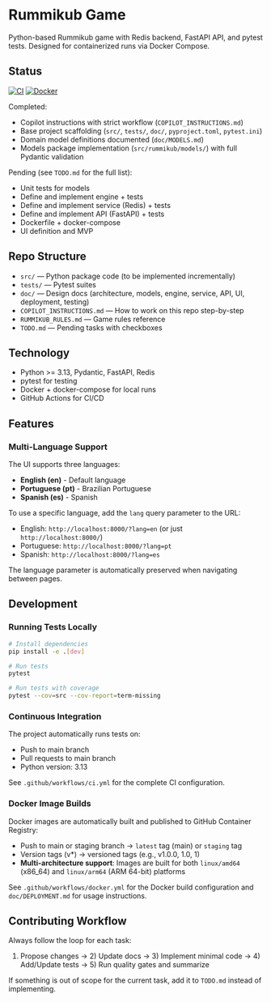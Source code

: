 # Rummikub Game

Python-based Rummikub game with Redis backend, FastAPI API, and pytest tests. Designed for containerized runs via Docker Compose.

## Status

[![CI](https://github.com/lstasi/rummikub-game/workflows/CI/badge.svg)](https://github.com/lstasi/rummikub-game/actions/workflows/ci.yml)
[![Docker](https://github.com/lstasi/rummikub-game/workflows/Docker/badge.svg)](https://github.com/lstasi/rummikub-game/actions/workflows/docker.yml)

Completed:
- Copilot instructions with strict workflow (`COPILOT_INSTRUCTIONS.md`)
- Base project scaffolding (`src/`, `tests/`, `doc/`, `pyproject.toml`, `pytest.ini`)
- Domain model definitions documented (`doc/MODELS.md`)
- Models package implementation (`src/rummikub/models/`) with full Pydantic validation

Pending (see `TODO.md` for the full list):
- Unit tests for models
- Define and implement engine + tests
- Define and implement service (Redis) + tests
- Define and implement API (FastAPI) + tests
- Dockerfile + docker-compose
- UI definition and MVP

## Repo Structure

- `src/` — Python package code (to be implemented incrementally)
- `tests/` — Pytest suites
- `doc/` — Design docs (architecture, models, engine, service, API, UI, deployment, testing)
- `COPILOT_INSTRUCTIONS.md` — How to work on this repo step-by-step
- `RUMMIKUB_RULES.md` — Game rules reference
- `TODO.md` — Pending tasks with checkboxes

## Technology

- Python >= 3.13, Pydantic, FastAPI, Redis
- pytest for testing
- Docker + docker-compose for local runs
- GitHub Actions for CI/CD

## Features

### Multi-Language Support
The UI supports three languages:
- **English (en)** - Default language
- **Portuguese (pt)** - Brazilian Portuguese
- **Spanish (es)** - Spanish

To use a specific language, add the `lang` query parameter to the URL:
- English: `http://localhost:8000/?lang=en` (or just `http://localhost:8000/`)
- Portuguese: `http://localhost:8000/?lang=pt`
- Spanish: `http://localhost:8000/?lang=es`

The language parameter is automatically preserved when navigating between pages.

## Development

### Running Tests Locally
```bash
# Install dependencies
pip install -e .[dev]

# Run tests
pytest

# Run tests with coverage
pytest --cov=src --cov-report=term-missing
```

### Continuous Integration
The project automatically runs tests on:
- Push to main branch
- Pull requests to main branch  
- Python version: 3.13

See `.github/workflows/ci.yml` for the complete CI configuration.

### Docker Image Builds
Docker images are automatically built and published to GitHub Container Registry:
- Push to main or staging branch → `latest` tag (main) or `staging` tag
- Version tags (v*) → versioned tags (e.g., v1.0.0, 1.0, 1)
- **Multi-architecture support**: Images are built for both `linux/amd64` (x86_64) and `linux/arm64` (ARM 64-bit) platforms

See `.github/workflows/docker.yml` for the Docker build configuration and `doc/DEPLOYMENT.md` for usage instructions.

## Contributing Workflow

Always follow the loop for each task:
1) Propose changes → 2) Update docs → 3) Implement minimal code → 4) Add/Update tests → 5) Run quality gates and summarize

If something is out of scope for the current task, add it to `TODO.md` instead of implementing.
